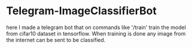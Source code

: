 # Telegram-ImageClassifierBot
here I made a telegram bot that on commands like '/train' train the model from cifar10 dataset in tensorflow. When training is done any image from the internet can be sent to be classified. 
